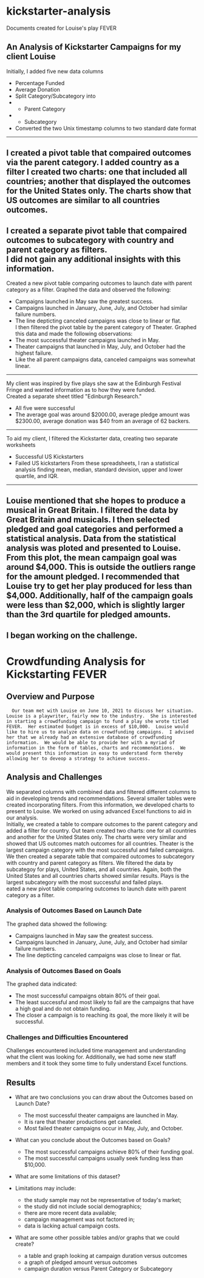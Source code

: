 # kickstarter-analysis
Documents created for Louise's play FEVER
## An Analysis of Kickstarter Campaigns for my client Louise
Initially, I added five new data columns
* Percentage Funded
* Average Donation
* Split Category/Subcategory into
* * Parent Category
* * Subcategory
* Converted the two Unix timestamp columns to two standard date format
---
I created a pivot table that compaired outcomes via the parent category. I added country as a filter
I created two charts:  one that included all countries; another that displayed the outcomes for the United States only.
The charts show that US outcomes are similar to all countries outcomes.  
---
I created a separate pivot table that compaired outcomes to subcategory with country and parent category as filters.  
I did not gain any additional insights with this information.  
---
Created a new pivot table comparing outcomes to launch date with parent category as a filter. 
Graphed the data and observed the following:  
* Campaigns launched in May saw the greatest success.
* Campaigns launched in January, June, July, and October had similar failure numbers.  
* The line depticting canceled campaigns was close to linear or flat.  
I then filtered the pivot table by the parent category of Theater. 
Graphed this data and made the following observations:
* The most successful theater campaigns launched in May.  
* Theater campaigns that launched in May, July, and October had the highest failure.  
* Like the all parent campaigns data, canceled campaigns was somewhat linear.  
---
My client was inspired by five plays she saw at the Edinburgh Festival Fringe and wanted information as to how they were funded.  
Created a separate sheet titled "Edinburgh Research."  
* All five were successful
* The average goal was around $2000.00, average pledge amount was $2300.00, average donation was $40 from an average of 62 backers.  
---
To aid my client, I filtered the Kickstarter data, creating two separate worksheets
* Successful US Kickstarters
* Failed US kickstarters
From these spreadsheets, I ran a statistical analysis finding mean, median, standard devision, upper and lower quartile, and IQR.  
---
Louise mentioned that she hopes to produce a musical in Great Britain.  I filtered the data by Great Britain and musicals.  I then selected pledged and goal categories and performed a statistical analysis.  Data from the statistical analysis was ploted and presented to Louise.  From this plot, the mean campaign goal was around $4,000. This is outside the outliers range for the amount pledged.  I recommended that Louise try to get her play produced for less than $4,000.  Additionally, half of the campaign goals were less than $2,000, which is slightly larger than the 3rd quartile for pledged amounts.  
---
I began working on the challenge.  
---
 # Crowdfunding Analysis for Kickstarting FEVER

## Overview and Purpose
      Our team met with Louise on June 10, 2021 to discuss her situation.  Louise is a playwriter, fairly new to the industry.  She is interested in starting a crowdfunding campaign to fund a play she wrote titled FEVER.  Her estimated budget is in excess of $10,000.  Louise would like to hire us to analyze data on crowdfunding campaigns.  I advised her that we already had an extensive database of crowdfunding information.  We would be able to provide her with a myriad of information in the form of tables, charts and recommendations.  We would present this information in easy to understand form thereby allowing her to deveop a strategy to achieve success.  

## Analysis and Challenges
   We separated columns with combined data and filtered different columns to aid in developing trends and recommendations.  Several smaller tables were created incorporating filters.  From this information, we developed charts to present to Louise.  We worked on using advanced Excel functions to aid in our analysis.  
   Initially, we created a table to compare outcomes to the parent category and added a filter for country.  Out team created two charts:  one for all countries and another for the United States only.  The charts were very similar and showed that US outcomes match outcomes for all countries.  Theater is the largest campaign category with the most successful and failed campaigns.  
   We then created a separate table that compaired outcomes to subcategory with country and parent category as filters.  We filtered the data by subcategoy for plays, United States, and all countries.  Again, both the United States and all countries charts showed similar results.  Plays is the largest subcategory with the most successful and failed plays.  
eated a new pivot table comparing outcomes to launch date with parent category as a filter. 

### Analysis of Outcomes Based on Launch Date
The graphed data showed the following:  
 * Campaigns launched in May saw the greatest success.
 * Campaigns launched in January, June, July, and October had similar failure numbers.  
 * The line depticting canceled campaigns was close to linear or flat.  
### Analysis of Outcomes Based on Goals
The graphed data indicated:  
 * The most successful campaigns obtain 80% of their goal.
 * The least successful and most likely to fail are the campaigns that have a high goal and do not obtain funding.  
 * The closer a campaign is to reaching its goal, the more likely it will be successful.  

### Challenges and Difficulties Encountered
  Challenges encountered included time management and understanding what the client was looking for.  Additionally, we had some new staff members and it took they some time to fully understand Excel functions.  

## Results

- What are two conclusions you can draw about the Outcomes based on Launch Date?
  * The most successful theater campaigns are launched in May.  
  * It is rare that theater productions get canceled.  
  * Most failed theater campaigns occur in May, July, and October.  

- What can you conclude about the Outcomes based on Goals?
  * The most successful campaigns achieve 80% of their funding goal.
  * The most successful campaigns usually seek funding less than $10,000.    

- What are some limitations of this dataset?
-   Limitations may include:  
      * the study sample may not be representative of today's market;
      * the study did not include social demographics;   
      * there are more recent data available; 
      * campaign management was not factored in; 
      * data is lacking actual campaign costs.  

- What are some other possible tables and/or graphs that we could create?
  * a table and graph looking at campaign duration versus outcomes
  * a graph of pledged amount versus outcomes
  * campaign duration versus Parent Category or Subcategory


